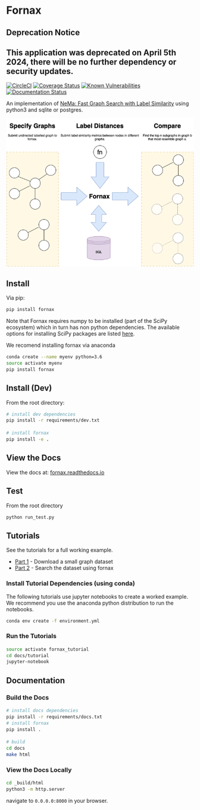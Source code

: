 # Fornax
## Deprecation Notice
This application was deprecated on April 5th 2024, there will be no further dependency or security updates.
---


[![CircleCI](https://circleci.com/gh/digicatapult/fornax.svg?style=svg&circle-token=2110b6bc1d713698d241fd08ae60cd925e60062f)](https://circleci.com/gh/digicatapult/fornax)
[![Coverage Status](https://coveralls.io/repos/github/digicatapult/fornax/badge.svg?branch=master)](https://coveralls.io/github/digicatapult/fornax?branch=master)
[![Known Vulnerabilities](https://snyk.io/test/github/digicatapult/fornax/badge.svg)](https://snyk.io/test/github/digicatapult/fornax/badge.svg)
[![Documentation Status](https://readthedocs.org/projects/fornax/badge/?version=latest)](https://fornax.readthedocs.io/en/latest/?badge=latest)

An implementation of [NeMa: Fast Graph Search with Label Similarity](http://www.vldb.org/pvldb/vol6/p181-khan.pdf) using python3 and sqlite or postgres.

<!-- do not use a relative path because it won't work on PyPI -->
![FORNAX](https://github.com/digicatapult/fornax/raw/master/docs/img/fornax.png)

## Install

Via pip:

```bash
pip install fornax
```

Note that Fornax requires numpy to be installed (part of the SciPy ecosystem)
which in turn has non python dependencies.
The available options for installing SciPy packages are listed [here](https://scipy.org/install.html).

We recomend installing fornax via anaconda

```bash
conda create --name myenv python=3.6
source activate myenv
pip install fornax
```

## Install (Dev)

From the root directory:

```bash
# install dev dependencies
pip install -r requirements/dev.txt

# install fornax
pip install -e .
```

## View the Docs

View the docs at: [fornax.readthedocs.io](http://fornax.readthedocs.io/)

## Test

From the root directory

```bash
python run_test.py
```

## Tutorials

See the tutorials for a full working example.

* [Part 1](docs/tutorial/tutorial1.ipynb) - Download a small graph dataset
* [Part 2](docs/tutorial/tutorial2.ipynb) - Search the dataset using fornax

### Install Tutorial Dependencies (using conda)

The following tutorials use jupyter notebooks to create a worked example.
We recommend you use the anaconda python distribution to run the notebooks.

```bash
conda env create -f environment.yml
```

### Run the Tutorials

```bash
source activate fornax_tutorial
cd docs/tutorial
jupyter-notebook
```

## Documentation

### Build the Docs

```bash
# install docs dependencies
pip install -r requirements/docs.txt
# install fornax
pip install .

# build
cd docs
make html
```

### View the Docs Locally

```bash
cd _build/html
python3 -m http.server
```

navigate to `0.0.0.0:8000` in your browser.
